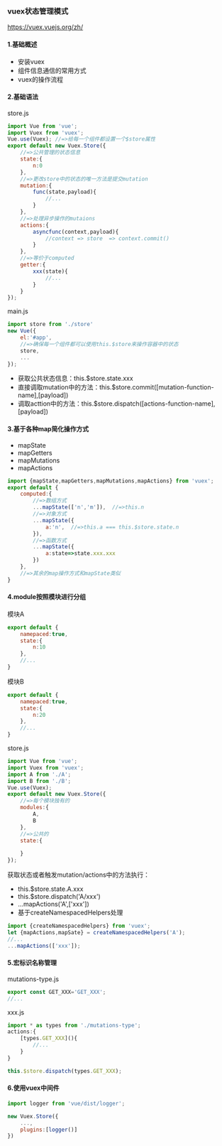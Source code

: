 ### vuex状态管理模式
https://vuex.vuejs.org/zh/

#### 1.基础概述
- 安装vuex
- 组件信息通信的常用方式
- vuex的操作流程

#### 2.基础语法
store.js
```javascript
import Vue from 'vue';
import Vuex from 'vuex';
Vue.use(Vuex); //=>给每一个组件都设置一个$store属性
export default new Vuex.Store({
	//=>公共管理的状态信息
	state:{
		n:0
	},
	//=>更改store中的状态的唯一方法是提交mutation
	mutation:{
		func(state,payload){
			//...
		}
	},
	//=>处理异步操作的mutaions
	actions:{
		asyncfunc(context,payload){
			//context => store  => context.commit()
		}
	},
	//=>等价于computed
	getter:{
		xxx(state){
			//...
		}
	}
});
```

main.js
```javascript
import store from './store'
new Vue({
	el:'#app',
	//=>确保每一个组件都可以使用this.$store来操作容器中的状态
	store,
	...
});
```
- 获取公共状态信息：this.$store.state.xxx
- 直接调取mutation中的方法：this.$store.commit([mutation-function-name],[payload])
- 调取acttion中的方法：this.$store.dispatch([actions-function-name],[payload])

#### 3.基于各种map简化操作方式
- mapState
- mapGetters 
- mapMutations
- mapActions

```javascript
import {mapState,mapGetters,mapMutations,mapActions} from 'vuex';
export default {
	computed:{
		//=>数组方式
		...mapState(['n','m']),  //=>this.n
		//=>对象方式
		...mapState({
			a:'n',  //=>this.a === this.$store.state.n
		}),
		//=>函数方式
		...mapState({
			a:state=>state.xxx.xxx
		})
	},
	//=>其余的map操作方式和mapState类似
}
```

#### 4.module按照模块进行分组
模块A
```javascript
export default {
	namepaced:true,
	state:{
		n:10	
	},
	//...
}
```

模块B
```javascript
export default {
	namepaced:true,
	state:{
		n:20	
	},
	//...
}
```

store.js
```javascript
import Vue from 'vue';
import Vuex from 'vuex';
import A from './A';
import B from './B';
Vue.use(Vuex);
export default new Vuex.Store({
	//=>每个模块独有的
	modules:{
		A,
		B
	},
	//=>公共的
	state:{
			
	}
});
```

获取状态或者触发mutation/actions中的方法执行：
- this.$store.state.A.xxx
- this.$store.dispatch('A/xxx')
- ...mapActions('A',['xxx'])
- 基于createNamespacedHelpers处理
```javascript
import {createNamespacedHelpers} from 'vuex';
let {mapActions,mapSate} = createNamespacedHelpers('A');
//...
...mapActions(['xxx']);
```

#### 5.宏标识名称管理 
mutations-type.js
```javascript
export const GET_XXX='GET_XXX';
//...
```

xxx.js
```javascript
import * as types from './mutations-type';
actions:{
	[types.GET_XXX](){
		//...
	}
}

this.$store.dispatch(types.GET_XXX);
```

#### 6.使用vuex中间件
```javascript
import logger from 'vue/dist/logger';

new Vuex.Store({
	...,
	plugins:[logger()]
})
```
